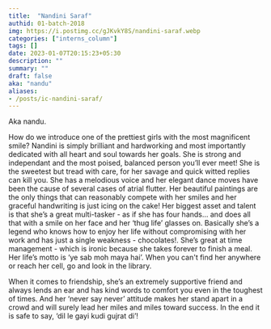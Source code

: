 ```yaml
---
title:  "Nandini Saraf"
authid: 01-batch-2018
img: https://i.postimg.cc/gJKvkY8S/nandini-saraf.webp
categories: ["interns_column"]
tags: []
date: 2023-01-07T20:15:23+05:30
description: ""
summary: ""
draft: false
aka: "nandu"
aliases:
- /posts/ic-nandini-saraf/
---
```


Aka nandu.

How do we introduce one of the prettiest girls with the most magnificent smile? Nandini is simply brilliant and hardworking and most importantly dedicated with all heart and soul towards her goals. She is strong and independant and the most poised, balanced person you’ll ever meet! She is the sweetest but tread with care, for her savage and quick witted replies can kill you. She has a melodious voice and her elegant dance moves have been the cause of several cases of atrial flutter. Her beautiful paintings are the only things that can reasonably compete with her smiles and her graceful handwriting is just icing on the cake! Her biggest asset and talent is that she’s a great multi-tasker -  as if she has four hands… and does all that with a smile on her face and her ‘thug life’ glasses on. Basically she’s a legend who knows how to enjoy her life without compromising with her work and has just a single weakness - chocolates!. She’s great at time management - which is ironic because she takes forever to finish a meal. Her life’s motto is ‘ye sab moh maya hai’.  When you can't find her anywhere or reach her cell, go and look in the library. 
  
When it comes to friendship, she’s an extremely supportive friend and always lends an ear and has kind words to comfort you even in the toughest of times. And her ‘never say never’ attitude makes her stand apart in a crowd and will surely lead her miles and miles toward success. In the end it is safe to say, ‘dil le gayi kudi gujrat di’!